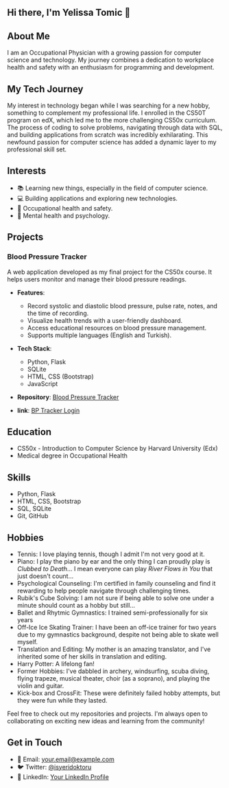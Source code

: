 ## Hi there, I'm Yelissa Tomic 👋

## About Me
I am an Occupational Physician with a growing passion for computer science and technology. My journey combines a dedication to workplace health and safety with an enthusiasm for programming and development. 


## My Tech Journey

My interest in technology began while I was searching for a new hobby, something to complement my professional life. I enrolled in the CS50T program on edX, which led me to the more challenging CS50x curriculum. The process of coding to solve problems, navigating through data with SQL, and building applications from scratch was incredibly exhilarating. This newfound passion for computer science has added a dynamic layer to my professional skill set.

## Interests
- 📚 Learning new things, especially in the field of computer science.
- 💻 Building applications and exploring new technologies.
- 🏥 Occupational health and safety.
- 🧠 Mental health and psychology.

## Projects
### Blood Pressure Tracker
A web application developed as my final project for the CS50x course. It helps users monitor and manage their blood pressure readings.

- **Features**:
  - Record systolic and diastolic blood pressure, pulse rate, notes, and the time of recording.
  - Visualize health trends with a user-friendly dashboard.
  - Access educational resources on blood pressure management.
  - Supports multiple languages (English and Turkish).

- **Tech Stack**:
  - Python, Flask
  - SQLite
  - HTML, CSS (Bootstrap)
  - JavaScript

- **Repository**: [Blood Pressure Tracker](https://github.com/Belifon/bp-tracker)
- **link**: [BP Tracker Login](https://bp-tracker-bdbe1f8dce71.herokuapp.com/login)

## Education
- CS50x - Introduction to Computer Science by Harvard University (Edx)
- Medical degree in Occupational Health

## Skills
- Python, Flask
- HTML, CSS, Bootstrap
- SQL, SQLite
- Git, GitHub


## Hobbies 
- Tennis: I love playing tennis, though I admit I'm not very good at it.
- Piano: I play the piano by ear and the only thing I can proudly play is *Clubbed to Death*... I mean everyone can play *River Flows in You* that just doesn't count...
- Psychological Counseling: I'm certified in family counseling and find it rewarding to help people navigate through challenging times.
- Rubik's Cube Solving: I am not sure if being able to solve one under a minute should count as a hobby but still...
- Ballet and Rhytmic Gymnastics: I trained semi-professionally for six years 
- Off-Ice Ice Skating Trainer: I have been an off-ice trainer for two years due to my gymnastics background, despite not being able to skate well myself.
- Translation and Editing: My mother is an amazing translator, and I've inherited some of her skills in translation and editing.
- Harry Potter: A lifelong fan!
- Former Hobbies: I've dabbled in archery, windsurfing, scuba diving, flying trapeze, musical theater, choir (as a soprano), and playing the violin and guitar.
- Kick-box and CrossFit: These were definitely failed hobby attempts, but they were fun while they lasted.



Feel free to check out my repositories and projects. I'm always open to collaborating on exciting new ideas and learning from the community!

## Get in Touch
- 📧 Email: [your.email@example.com](mailto:dryelissatomic@gmail.com)
- 🐦 Twitter: [@isyeridoktoru](https://x.com/isyeridoktoru)
- 💼 LinkedIn: [Your LinkedIn Profile](https://linkedin.com/in/yelissa)
<!--

Here are some ideas to get you started:

- 🔭 I’m currently working on ...
- 🌱 I’m currently learning ...
- 👯 I’m looking to collaborate on ...
- 🤔 I’m looking for help with ...
- 💬 Ask me about ...
- 📫 How to reach me: ...
- 😄 Pronouns: ...
- ⚡ Fun fact: ...
-->
